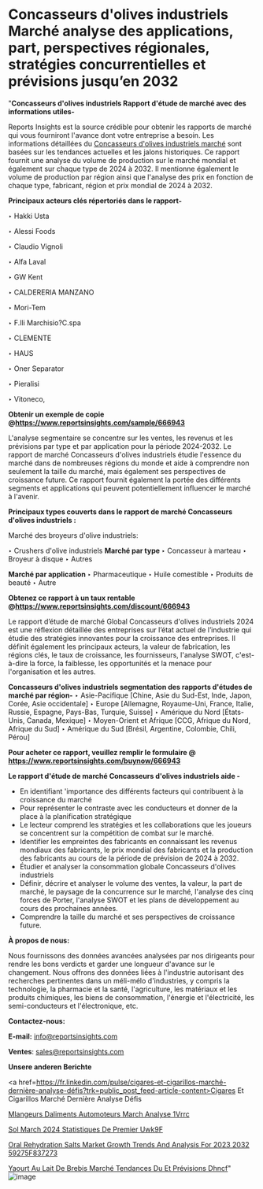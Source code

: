 # Concasseurs d'olives industriels Marché analyse des applications, part, perspectives régionales, stratégies concurrentielles et prévisions jusqu’en 2032

 "<strong>Concasseurs d'olives industriels Rapport d'étude de marché avec des informations utiles-</strong>

Reports Insights est la source crédible pour obtenir les rapports de marché qui vous fourniront l'avance dont votre entreprise a besoin. Les informations détaillées du <a href=https://www.reportsinsights.com/sample/666943>Concasseurs d'olives industriels marché</a> sont basées sur les tendances actuelles et les jalons historiques. Ce rapport fournit une analyse du volume de production sur le marché mondial et également sur chaque type de 2024 à 2032. Il mentionne également le volume de production par région ainsi que l'analyse des prix en fonction de chaque type, fabricant, région et prix mondial de 2024 à 2032.

<b>Principaux acteurs clés répertoriés dans le rapport-</b>

‣ Hakki Usta

‣ Alessi Foods

‣ Claudio Vignoli

‣ Alfa Laval

‣ GW Kent

‣ CALDERERIA MANZANO

‣ Mori-Tem

‣ F.lli Marchisio?C.spa

‣ CLEMENTE

‣ HAUS

‣ Oner Separator

‣ Pieralisi

‣ Vitoneco,

<strong><b>Obtenir un exemple de copie @</b></strong><a href=https://www.reportsinsights.com/sample/666943><strong><b>https://www.reportsinsights.com/sample/666943</b></strong></a>

L'analyse segmentaire se concentre sur les ventes, les revenus et les prévisions par type et par application pour la période 2024-2032. Le rapport de marché Concasseurs d'olives industriels étudie l'essence du marché dans de nombreuses régions du monde et aide à comprendre non seulement la taille du marché, mais également ses perspectives de croissance future. Ce rapport fournit également la portée des différents segments et applications qui peuvent potentiellement influencer le marché à l'avenir.

<strong>Principaux types couverts dans le rapport de marché Concasseurs d'olives industriels :</strong>

Marché des broyeurs d'olive industriels:

‣  Crushers d'olive industriels <strong> Marché <strong> par type </strong> </strong>
‣ Concasseur à marteau
‣ Broyeur à disque
‣ Autres

<strong>Marché par application </strong>
‣ Pharmaceutique
‣ Huile comestible
‣ Produits de beauté
‣ Autre

<strong><b>Obtenez ce rapport à un taux rentable @</b></strong><a href=https://www.reportsinsights.com/discount/666943><strong><b>https://www.reportsinsights.com/discount/666943</b></strong></a>

Le rapport d’étude de marché Global Concasseurs d'olives industriels 2024 est une réflexion détaillée des entreprises sur l’état actuel de l’industrie qui étudie des stratégies innovantes pour la croissance des entreprises. Il définit également les principaux acteurs, la valeur de fabrication, les régions clés, le taux de croissance, les fournisseurs, l'analyse SWOT, c'est-à-dire la force, la faiblesse, les opportunités et la menace pour l'organisation et les autres.

<strong>Concasseurs d'olives industriels segmentation des rapports d'études de marché par région-</strong>
‣ Asie-Pacifique [Chine, Asie du Sud-Est, Inde, Japon, Corée, Asie occidentale]
‣ Europe [Allemagne, Royaume-Uni, France, Italie, Russie, Espagne, Pays-Bas, Turquie, Suisse]
‣ Amérique du Nord [États-Unis, Canada, Mexique]
‣ Moyen-Orient et Afrique [CCG, Afrique du Nord, Afrique du Sud]
‣ Amérique du Sud [Brésil, Argentine, Colombie, Chili, Pérou]

<strong>Pour acheter ce rapport, veuillez remplir le formulaire @   <a href=https://www.reportsinsights.com/buynow/666943>https://www.reportsinsights.com/buynow/666943</a></strong>

<strong>Le rapport d'étude de marché Concasseurs d'olives industriels aide -</strong>
<ul>
  <li>En identifiant 'importance des différents facteurs qui contribuent à la croissance du marché</li>
  <li>Pour représenter le contraste avec les conducteurs et donner de la place à la planification stratégique</li>
  <li>Le lecteur comprend les stratégies et les collaborations que les joueurs se concentrent sur la compétition de combat sur le marché.</li>
  <li>Identifier les empreintes des fabricants en connaissant les revenus mondiaux des fabricants, le prix mondial des fabricants et la production des fabricants au cours de la période de prévision de 2024 à 2032.</li>
  <li>Étudier et analyser la consommation globale Concasseurs d'olives industriels</li>
  <li>Définir, décrire et analyser le volume des ventes, la valeur, la part de marché, le paysage de la concurrence sur le marché, l'analyse des cinq forces de Porter, l'analyse SWOT et les plans de développement au cours des prochaines années.</li>
  <li>Comprendre la taille du marché et ses perspectives de croissance future.</li>
</ul>
<strong>À propos de nous:</strong>

Nous fournissons des données avancées analysées par nos dirigeants pour rendre les bons verdicts et garder une longueur d'avance sur le changement. Nous offrons des données liées à l'industrie autorisant des recherches pertinentes dans un méli-mélo d'industries, y compris la technologie, la pharmacie et la santé, l'agriculture, les matériaux et les produits chimiques, les biens de consommation, l'énergie et l'électricité, les semi-conducteurs et l'électronique, etc.

<strong>Contactez-nous:</strong>

<strong>E-mail:</strong> <a href=mailto:info@reportsinsights.com>info@reportsinsights.com</a>

<strong>Ventes</strong>: <a href=mailto:sales@reportsinsights.com>sales@reportsinsights.com</a>

<strong>Unsere anderen Berichte</strong>

<a href=https://fr.linkedin.com/pulse/cigares-et-cigarillos-marché-dernière-analyse-défis?trk=public_post_feed-article-content>Cigares Et Cigarillos Marché Dernière Analyse Défis</a>

<a href=https://www.linkedin.com/pulse/m%C3%A9langeurs-daliments-automoteurs-march%C3%A9-analyse-1vrrc/>Mlangeurs Daliments Automoteurs March Analyse 1Vrrc</a>

<a href=https://www.linkedin.com/pulse/sol-march%C3%A9-2024-statistiques-de-premier-uwk9f/>Sol March 2024 Statistiques De Premier Uwk9F</a>

<a href=https://medium.com/@aanarkumar6/oral-rehydration-salts-market-growth-trends-and-analysis-for-2023-2032-59275f837273>Oral Rehydration Salts Market Growth Trends And Analysis For 2023 2032 59275F837273</a>

<a href=https://fr.linkedin.com/pulse/yaourt-au-lait-de-brebis-marché-tendances-du-et-prévisions-dhncf/>Yaourt Au Lait De Brebis Marché Tendances Du Et Prévisions Dhncf</a>"
![image](https://github.com/daminid12/RImarketgrowth/assets/158430485/e3ff8f82-e0cc-4b15-b0ce-0f06248680e0)

